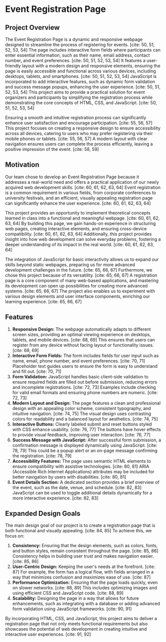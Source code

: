 # Event Registration Page

## Project Overview

The Event Registration Page is a dynamic and responsive webpage designed to streamline the process of registering for events. [cite: 50, 51, 52, 53, 54] The page includes interactive form fields where participants can enter essential information, such as their name, email address, contact number, and event preferences. [cite: 50, 51, 52, 53, 54] It features a user-friendly layout with a modern design and responsive elements, ensuring the page is easily accessible and functional across various devices, including desktops, tablets, and smartphones. [cite: 50, 51, 52, 53, 54] JavaScript is incorporated to add interactive features, such as dynamic form validation and success message popups, enhancing the user experience. [cite: 50, 51, 52, 53, 54] This project aims to provide a practical solution for event organizers and participants by simplifying the registration process while demonstrating the core concepts of HTML, CSS, and JavaScript. [cite: 50, 51, 52, 53, 54]

Ensuring a smooth and intuitive registration process can significantly enhance user satisfaction and encourage participation. [cite: 55, 56, 57] This project focuses on creating a responsive design to ensure accessibility across all devices, catering to users who may prefer registering via their mobile phones or tablets. [cite: 55, 56, 57] A modern layout with clear navigation ensures users can complete the process efficiently, leaving a positive impression of the event. [cite: 58, 59]

## Motivation

Our team chose to develop an Event Registration Page because it addresses a real-world need and offers a practical application of our newly acquired web development skills. [cite: 60, 61, 62, 63, 64] Event registration is a common requirement in various fields, from corporate conferences to university festivals, and an efficient, visually appealing registration page can significantly enhance the user experience. [cite: 60, 61, 62, 63, 64]

This project provides an opportunity to implement theoretical concepts learned in class into a functional and meaningful webpage. [cite: 60, 61, 62, 63, 64] By building this page, we gain hands-on experience in structuring web pages, creating interactive elements, and ensuring cross-device compatibility. [cite: 60, 61, 62, 63, 64] Additionally, this project provides insight into how web development can solve everyday problems, fostering a deeper understanding of its impact in the real world. [cite: 60, 61, 62, 63, 64]

The integration of JavaScript for basic interactivity allows us to expand our skills beyond static webpages, preparing us for more advanced development challenges in the future. [cite: 65, 66, 67] Furthermore, we chose this project because of its versatility. [cite: 65, 66, 67] A registration page is a core component of many web-based applications, and mastering its development can open up possibilities for creating more advanced systems. [cite: 65, 66, 67] The project also enables us to experiment with various design elements and user interface components, enriching our learning experience. [cite: 65, 66, 67]

## Features

1.  **Responsive Design:** The webpage automatically adapts to different screen sizes, providing an optimal viewing experience on desktops, tablets, and mobile devices. [cite: 68, 69] This ensures that users can register from any device without facing layout or functionality issues. [cite: 68, 69]
2.  **Interactive Form Fields:** The form includes fields for user input such as name, email, phone number, and event preferences. [cite: 70, 71] Placeholder text guides users to ensure the form is easy to understand and fill out. [cite: 70, 71]
3.  **Form Validation:** JavaScript handles basic client-side validation to ensure required fields are filled out before submission, reducing errors and incomplete registrations. [cite: 72, 73] Examples include checking for valid email formats and ensuring phone numbers are numeric. [cite: 72, 73]
4.  **Modern Layout and Design:** The page features a clean and professional design with an appealing color scheme, consistent typography, and intuitive navigation. [cite: 74, 75] The visual design uses contrasting colors for readability and a balanced layout for aesthetics. [cite: 74, 75]
5.  **Interactive Buttons:** Clearly labeled submit and reset buttons styled with CSS enhance usability. [cite: 76, 77] The buttons have hover effects to provide visual feedback, improving user interaction. [cite: 76, 77]
6.  **Success Message with JavaScript:** After successful form submission, a confirmation message is displayed dynamically using JavaScript. [cite: 78, 79] This could be a popup alert or an on-page message confirming the registration. [cite: 78, 79]
7.  **Accessibility Features:** The page uses semantic HTML elements to ensure compatibility with assistive technologies. [cite: 80, 81] ARIA (Accessible Rich Internet Applications) attributes may be included for better navigation by users with disabilities. [cite: 80, 81]
8.  **Event Details Section:** A dedicated section provides a brief overview of the event, such as the date, venue, and schedule. [cite: 82, 83] JavaScript can be used to toggle additional details dynamically for a more interactive experience. [cite: 82, 83]

## Expanded Design Goals

The main design goal of our project is to create a registration page that is both functional and visually appealing. [cite: 84, 85] To achieve this, we focus on:

1.  **Consistency:** Ensuring that the design elements, such as colors, fonts, and button styles, remain consistent throughout the page. [cite: 85, 86] Consistency helps in building user trust and makes navigation easier. [cite: 85, 86]
2.  **User-Centric Design:** Keeping the user's needs at the forefront. [cite: 87] For example, the form has a logical flow, with fields arranged in a way that minimizes confusion and maximizes ease of use. [cite: 87]
3.  **Performance Optimization:** Ensuring that the page loads quickly, even on slower networks. [cite: 88, 89] This includes optimizing images and using efficient CSS and JavaScript code. [cite: 88, 89]
4.  **Scalability:** Designing the page in a way that allows for future enhancements, such as integrating with a database or adding advanced form validation using JavaScript frameworks. [cite: 90, 91]

By incorporating HTML, CSS, and JavaScript, this project aims to deliver a registration page that not only meets functional requirements but also showcases the potential of web development in creating intuitive and interactive user experiences. [cite: 91, 92]
